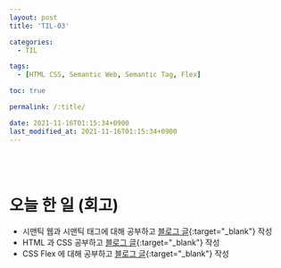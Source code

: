 ```yaml
---
layout: post
title: 'TIL-03'

categories:
  - TIL

tags:
  - [HTML CSS, Semantic Web, Semantic Tag, Flex]

toc: true

permalink: /:title/

date: 2021-11-16T01:15:34+0900
last_modified_at: 2021-11-16T01:15:34+0900
---
```


<br>
<br>

# 오늘 한 일 (회고)

- 시맨틱 웹과 시맨틱 태그에 대해 공부하고 [블로그 글](../html-css-02){:target="\_blank"} 작성
- HTML 과 CSS 공부하고 [블로그 글](../html-css-03){:target="\_blank"} 작성
- CSS Flex 에 대해 공부하고 [블로그 글](../html-css-04){:target="\_blank"} 작성
